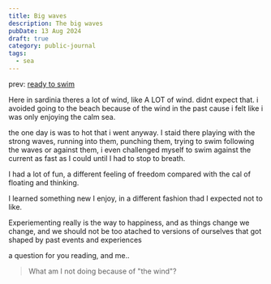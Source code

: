 ```yaml
---
title: Big waves
description: The big waves
pubDate: 13 Aug 2024
draft: true
category: public-journal
tags:
  - sea
---
```


prev:
[ready to swim](/posts/ready-to-swim) 

Here in sardinia theres a lot of wind, like A LOT of wind. didnt expect that.
i avoided going to the beach because of the wind in the past cause i felt like i was only enjoying the calm sea.

the one day is was to hot that i went anyway.
I staid there playing with the strong waves, running into them, punching them, trying to swim following the waves or against them, i even challenged myself to swim against the current as fast as I could until I had to stop to breath.

I had a lot of fun, a different feeling of freedom compared with the cal of floating and thinking.

I learned something new I enjoy, in a different fashion thad I expected not to like.

Experiementing really is the way to happiness, and as things change we change, and we should not be too atached to versions of ourselves that got shaped by past events and experiences

a question for you reading, and me..

> What am I not doing because of "the wind"?